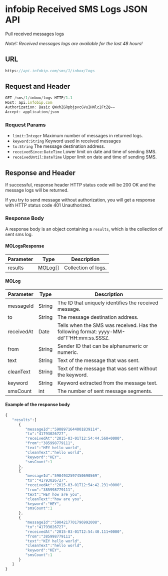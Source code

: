 # infobip Received SMS Logs JSON API

Pull received messages logs

*Note!: Received messages logs are available for the last 48 hours!*

## URL
```js
https://api.infobip.com/sms/1/inbox/logs
```

## Request and Header
```js
GET /sms/1/inbox/logs HTTP/1.1
Host: api.infobip.com
Authorization: Basic QWxhZGRpbjpvcGVuIHNlc2FtZQ==
Accept: application/json
```

### Request Params
- `limit:Integer` Maximum number of messages in returned logs.
- `keyword:String` Keyword used in received messages
- `to:String` The message destination address.
- `receivedSince:DateTime` Lower limit on date and time of sending SMS.
- `receivedUntil:DateTime` Upper limit on date and time of sending SMS.

## Response and Header
If successful, response header HTTP status code will be 200 OK and the message logs will be returned.

If you try to send message without authorization, you will get a response with HTTP status code 401 Unauthorized.

### Response Body
A response body is an object containing a `results`, which is the collection of sent sms log.

#### MOLogsResponse
Parameter | Type | Description
--- | --- | ---
results | [MOLog[]](#molog) | Collection of logs.

#### MOLog
Parameter | Type | Description
--- | --- | ---
messageId |  String  | The ID that uniquely identifies the received message.
to | String | The message destination address.
receivedAt | Date | Tells when the SMS was received. Has the following format: yyyy-MM-dd'T'HH:mm:ss.SSSZ.
from | String | Sender ID that can be alphanumeric or numeric.
text | String | Text of the message that was sent.
cleanText | String  | Text of the message that was sent without the keyword.
keyword | String  | Keyword extracted from the message text.
smsCount | int | The number of sent message segments.

#### Example of the response body
```js
{  
   "results":[  
      {  
         "messageId":"5908971644001839114",
         "to":"41793026727",
         "receivedAt":"2015-03-01T12:54:44.560+0000",
         "from":"385998779111",
         "text":"HEY hello world",
         "cleanText":"hello world",
         "keyword":"HEY",
         "smsCount":1
      },
      {  
         "messageId":"5904932597450690569",
         "to":"41793026727",
         "receivedAt":"2015-03-01T12:54:42.231+0000",
         "from":"385998779111",
         "text":"HEY how are you",
         "cleanText":"how are you",
         "keyword":"HEY",
         "smsCount":1
      },
      {  
         "messageId":"5904217701796992008",
         "to":"41793026727",
         "receivedAt":"2015-03-01T12:54:40.111+0000",
         "from":"385998779111",
         "text":"KEY hello world",
         "cleanText":"hello world",
         "keyword":"KEY",
         "smsCount":1
      }
   ]
}
```